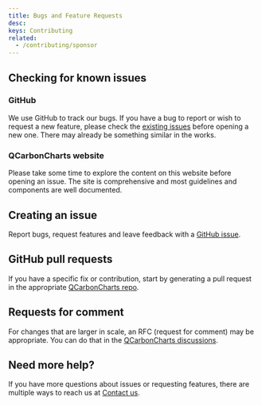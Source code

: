 ```yaml
---
title: Bugs and Feature Requests
desc: 
keys: Contributing
related:
  - /contributing/sponsor
---
```


## Checking for known issues

### GitHub

We use GitHub to track our bugs. If you have a bug to report or wish to request a new feature, please check the [existing issues](https://github.com/hawkeye64/QCarbonCharts/issues) before opening a new one. There may already be something similar in the works.

### QCarbonCharts website

Please take some time to explore the content on this website before opening an issue. The site is comprehensive and most guidelines and components are well documented.

## Creating an issue

Report bugs, request features and leave feedback with a [GitHub issue](https://github.com/hawkeye64/QCarbonCharts/issues).

## GitHub pull requests

If you have a specific fix or contribution, start by generating a pull request in the appropriate [QCarbonCharts repo](https://github.com/hawkeye64/QCarbonCharts/pulls).

## Requests for comment

For changes that are larger in scale, an RFC (request for comment) may be appropriate. You can do that in the [QCarbonCharts discussions](https://github.com/hawkeye64/QCarbonCharts/discussions).

## Need more help?

If you have more questions about issues or requesting features, there are multiple ways to reach us at [Contact us](/help/contact-us).
